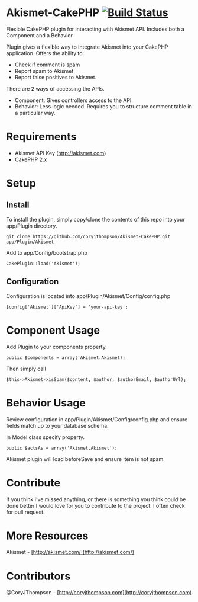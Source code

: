Akismet-CakePHP [![Build Status](http://coryjthompson.com:8080/buildStatus/icon?job=Akismet-CakePHP)](http://coryjthompson.com:8080/job/Akismet-CakePHP/)
===============


Flexible CakePHP plugin for interacting with Akismet API. Includes both a Component and a Behavior.

Plugin gives a flexible way to integrate Akismet into your CakePHP application. Offers the ability to:

-	Check if comment is spam
-	Report spam to Akismet
-	Report false positives to Akismet.

There are 2 ways of accessing the APIs.

- Component: Gives controllers access to the API. 
- Behavior: Less logic needed. Requires you to structure comment table in a particular way.

Requirements
============
* Akismet API Key (http://akismet.com)
* CakePHP 2.x

Setup
==============
Install
----------
To install the plugin, simply copy/clone the contents of this repo into your app/Plugin directory. 
	
	git clone https://github.com/coryjthompson/Akismet-CakePHP.git app/Plugin/Akismet 

Add to app/Config/bootstrap.php

	CakePlugin::load('Akismet');

Configuration
-------------------
Configuration is located into app/Plugin/Akismet/Config/config.php

	$config['Akismet']['ApiKey'] = 'your-api-key';

Component Usage
==============
Add Plugin to your components property.
	
	public $components = array('Akismet.Akismet);

Then simply call    

	$this->Akismet->isSpam($content, $author, $authorEmail, $authorUrl);


Behavior Usage
==============
Review configuration in app/Plugin/Akismet/Config/config.php and ensure fields match up to your database schema.

In Model class specify property.

	public $actsAs = array('Akismet.Akismet');

Akismet plugin will load beforeSave and ensure item is not spam.

Contribute
===============
If you think i've missed anything, or there is something you think could be done better I would love for you to contribute to the project. I often check for pull request.

More Resources
===============
Akismet - [http://akismet.com/](http://akismet.com/) 

Contributors 
================
@CoryJThompson - [http://coryjthompson.com](http://coryjthompson.com)

